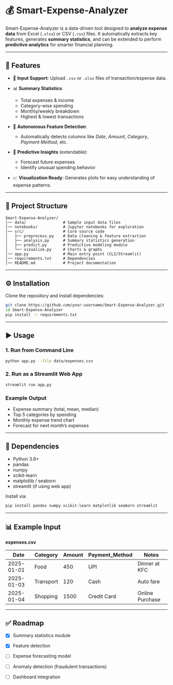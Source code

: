 

# 💰 Smart-Expense-Analyzer

Smart-Expense-Analyzer is a data-driven tool designed to **analyze expense data** from Excel (`.xlsx`) or CSV (`.csv`) files. It automatically extracts key features, generates **summary statistics**, and can be extended to perform **predictive analytics** for smarter financial planning.

---

## 🚀 Features

* 📂 **Input Support**: Upload `.csv` or `.xlsx` files of transaction/expense data.
* 📊 **Summary Statistics**:

  * Total expenses & income
  * Category-wise spending
  * Monthly/weekly breakdown
  * Highest & lowest transactions
* 🧠 **Autonomous Feature Detection**:

  * Automatically detects columns like *Date*, *Amount*, *Category*, *Payment Method*, etc.
* 🔮 **Predictive Insights** (extendable):

  * Forecast future expenses
  * Identify unusual spending behavior
* 📈 **Visualization Ready**: Generates plots for easy understanding of expense patterns.

---

## 📂 Project Structure

```
Smart-Expense-Analyzer/
│── data/                # Sample input data files  
│── notebooks/           # Jupyter notebooks for exploration  
│── src/                 # Core source code  
│   ├── preprocess.py    # Data cleaning & feature extraction  
│   ├── analysis.py      # Summary statistics generation  
│   ├── predict.py       # Predictive modeling module  
│   └── visualize.py     # Charts & graphs  
│── app.py               # Main entry point (CLI/Streamlit)  
│── requirements.txt     # Dependencies  
│── README.md            # Project documentation  
```

---

## ⚙️ Installation

Clone the repository and install dependencies:

```bash
git clone https://github.com/your-username/Smart-Expense-Analyzer.git
cd Smart-Expense-Analyzer
pip install -r requirements.txt
```

---

## ▶️ Usage

### 1. Run from Command Line

```bash
python app.py --file data/expenses.csv
```

### 2. Run as a Streamlit Web App

```bash
streamlit run app.py
```

### Example Output

* Expense summary (total, mean, median)
* Top 5 categories by spending
* Monthly expense trend chart
* Forecast for next month’s expenses

---

## 🧩 Dependencies

* Python 3.8+
* pandas
* numpy
* scikit-learn
* matplotlib / seaborn
* streamlit (if using web app)

Install via:

```bash
pip install pandas numpy scikit-learn matplotlib seaborn streamlit
```

---

## 📊 Example Input

**expenses.csv**

| Date       | Category  | Amount | Payment\_Method | Notes           |
| ---------- | --------- | ------ | --------------- | --------------- |
| 2025-01-01 | Food      | 450    | UPI             | Dinner at KFC   |
| 2025-01-03 | Transport | 120    | Cash            | Auto fare       |
| 2025-01-04 | Shopping  | 1500   | Credit Card     | Online Purchase |

---

## ✅ Roadmap

* [x] Summary statistics module
* [x] Feature detection
* [ ] Expense forecasting model
* [ ] Anomaly detection (fraudulent transactions)
* [ ] Dashboard integration


